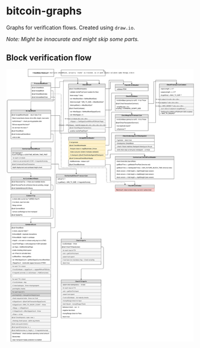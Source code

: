 # bitcoin-graphs

Graphs for verification flows. Created using `draw.io`.

*Note: Might be innacurate and might skip some parts.*

## Block verification flow
![ABC Validation](./ABC-validation.svg)
